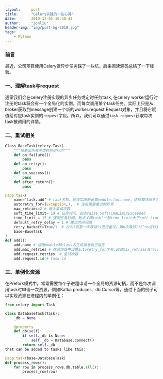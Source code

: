 ```yaml
---
layout:     post
title:      "Celery实践的一些心得"
date:       2019-12-06 10:30:43
author:     "Jonliu"
header-img: "img/post-bg-2018.jpg"
tags:
    - Python
---
```


### 前言
最近，公司项目使用Celery做异步任务踩了一些坑，后来阅读源码总结了一下经验。

### 一、理解task与request
通常我们会在celery注册实现的异步任务或定时任务task, 在celery worker运行时注册的task将会有一个全局化的实例。而每次调用某个task任务，实际上只是从broker获取到message创建一个新的worker.request.Request对象，并且将它赋值给对应task实例的`request`字段。所以，我们可以通过`task.request`获取每次task被调用的详情。

### 二、重试相关
```python
Class BaseTask(celery.Task)
	"""抽象出所有子类的共用行为"""
	def on_failure():
		pass
	def on_retry():
		pass
	def on_success():
		pass
	def after_return():
	    pass

@app.task(
    name=‘task.add’ # task名称，最佳实践是设置module.funcname，这样模块间不会冲突。
    autoretry_for=(Exception,),  # 注册需要重试的异常
    max_retries=2 # 最大重试次数
    soft_time_limit= 10 # 任务时间，到点raise SoftTimeLimitExceeded
    time_limit = 15 # 强制任务时间，到点关闭task(一般time_limit大于soft_time_limit)
    default_retry_delay = 1 # 重试时间间隔
    retry_backoff=True/1  # 设为1则第一次等待1s进行重试，第n次等待1*2^ns进行重试
    base=BaseTask
)
def add():
	add.name # 根据module和class名生成或者自己指定
	add.max_retries # 在装饰器中设置autoretry_for才有,超过max_retries会raise  MaxRetriesExceededError
	add.request.retries  # 重试次数
	add.request.id # task id
```

### 三、单例化资源
在Prefork模式中，常常需要每个子进程申请一个全局的资源句柄，而不是每次调用task时申请一次资源，例如Kafka producer、db Cursor等，通过下面的例子可以实现资源在进程内的单例化：
```python
from celery import Task

class DatabaseTask(Task):
    _db = None

    @property
    def db(self):
        if self._db is None:
            self._db = Database.connect()
        return self._db
that can be added to tasks like this:

@app.task(base=DatabaseTask)
def process_rows():
    for row in process_rows.db.table.all():
        process_row(row)
```